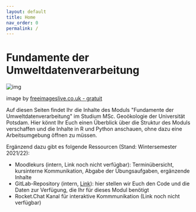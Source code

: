 ```yaml
---
layout: default
title: Home
nav_order: 0
permalink: /
---
```


# Fundamente der Umweltdatenverarbeitung

![img](http://www.freeimageslive.co.uk/free_stock_image/environmental-data-log-jpg)

image by <a href="http://www.freeimageslive.co.uk/free_stock_image/environmental-data-log-jpg" target="_blank"> freeimageslive.co.uk - gratuit</a>

Auf diesen Seiten findet Ihr die Inhalte des Moduls "Fundamente der Umweltdatenverarbeitung"
im Studium MSc. Geoökologie der Universität Potsdam. Hier könnt Ihr Euch einen
Überblick über die Struktur des Moduls verschaffen und die Inhalte in R und Python
anschauen, ohne dazu eine Arbeitsumgebung öffnen zu müssen.

Ergänzend dazu gibt es folgende Ressourcen (Stand: Wintersemester 2021/22):

- Moodlekurs (intern, Link noch nicht verfügbar): Terminübersicht, kursinterne Kommunikation, 
Abgabe der Übungsaufgaben, ergänzende Inhalte
- GitLab-Repository (intern, [Link](https://gitup.uni-potsdam.de/heisterm/umweltdv)): hier stellen wir Euch den Code und die Daten
zur Verfügung, die Ihr für dieses Modul benötigt
- Rocket.Chat Kanal für interaktive Kommmunikation (Link noch nicht verfügbar)